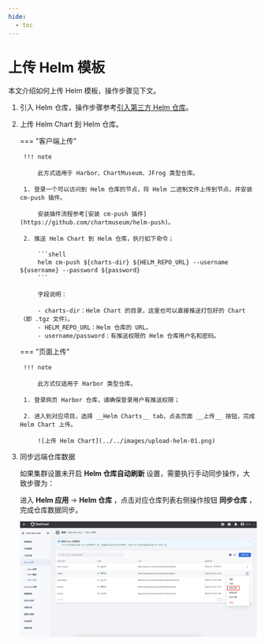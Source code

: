 ```yaml
---
hide:
  - toc
---
```


# 上传 Helm 模板

本文介绍如何上传 Helm 模板，操作步骤见下文。

1. 引入 Helm 仓库，操作步骤参考[引入第三方 Helm 仓库](./helm-repo.md)。

2. 上传 Helm Chart 到 Helm 仓库。

    === "客户端上传"

        !!! note

            此方式适用于 Harbor、ChartMuseum、JFrog 类型仓库。

        1. 登录一个可以访问到 Helm 仓库的节点，将 Helm 二进制文件上传到节点，并安装 cm-push 插件。

            安装插件流程参考[安装 cm-push 插件](https://github.com/chartmuseum/helm-push)。

        2. 推送 Helm Chart 到 Helm 仓库，执行如下命令；

            ```shell
            helm cm-push ${charts-dir} ${HELM_REPO_URL} --username ${username} --password ${password}
            ```

            字段说明：

            - charts-dir：Helm Chart 的目录，这里也可以直接推送打包好的 Chart（即 .tgz 文件）。
            - HELM_REPO_URL：Helm 仓库的 URL。
            - username/password：有推送权限的 Helm 仓库用户名和密码。

    === "页面上传"

        !!! note

            此方式仅适用于 Harbor 类型仓库。

        1. 登录网页 Harbor 仓库，请确保登录用户有推送权限；

        2. 进入到对应项目，选择 __Helm Charts__ tab，点击页面 __上传__ 按钮，完成 Helm Chart 上传。

            ![上传 Helm Chart](../../images/upload-helm-01.png)

3. 同步远端仓库数据

    如果集群设置未开启 __Helm 仓库自动刷新__ 设置，需要执行手动同步操作，大致步骤为：

    进入 __Helm 应用__ -> __Helm 仓库__ ，点击对应仓库列表右侧操作按钮 __同步仓库__ ，完成仓库数据同步。

    ![上传 Helm Chart](../../images/upload-helm-02.png)
